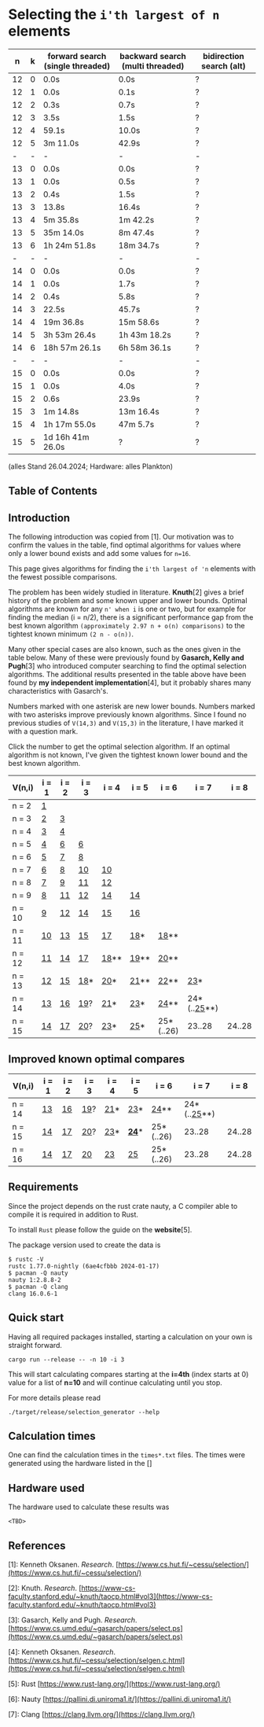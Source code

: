 # Selecting the `i'th largest of n` elements

| n  | k | forward search (single threaded) | backward search (multi threaded) | bidirection search (alt) |
| -  | - | -                | -            | -          |
| 12 | 0 | 0.0s             | 0.0s         | ?          |
| 12 | 1 | 0.0s             | 0.1s         | ?          |
| 12 | 2 | 0.3s             | 0.7s         | ?          |
| 12 | 3 | 3.5s             | 1.5s         | ?          |
| 12 | 4 | 59.1s            | 10.0s        | ?          |
| 12 | 5 | 3m 11.0s         | 42.9s        | ?          |
| -  | - | -                | -            | -          |
| 13 | 0 | 0.0s             | 0.0s         | ?          |
| 13 | 1 | 0.0s             | 0.5s         | ?          |
| 13 | 2 | 0.4s             | 1.5s         | ?          |
| 13 | 3 | 13.8s            | 16.4s        | ?          |
| 13 | 4 | 5m 35.8s         | 1m 42.2s     | ?          |
| 13 | 5 | 35m 14.0s        | 8m 47.4s     | ?          |
| 13 | 6 | 1h 24m 51.8s     | 18m 34.7s    | ?          |
| -  | - | -                | -            | -          |
| 14 | 0 | 0.0s             | 0.0s         | ?          |
| 14 | 1 | 0.0s             | 1.7s         | ?          |
| 14 | 2 | 0.4s             | 5.8s         | ?          |
| 14 | 3 | 22.5s            | 45.7s        | ?          |
| 14 | 4 | 19m 36.8s        | 15m 58.6s    | ?          |
| 14 | 5 | 3h 53m 26.4s     | 1h 43m 18.2s | ?          |
| 14 | 6 | 18h 57m 26.1s    | 6h 58m 36.1s | ?          |
| -  | - | -                | -            | -          |
| 15 | 0 | 0.0s             | 0.0s         | ?          |
| 15 | 1 | 0.0s             | 4.0s         | ?          |
| 15 | 2 | 0.6s             | 23.9s        | ?          |
| 15 | 3 | 1m 14.8s         | 13m 16.4s    | ?          |
| 15 | 4 | 1h 17m 55.0s     | 47m 5.7s     | ?          |
| 15 | 5 | 1d 16h 41m 26.0s | ?            | ?          |

(alles Stand 26.04.2024; Hardware: alles Plankton)

## Table of Contents

## Introduction

The following introduction was copied from [1]. Our motivation was to confirm the values in the
table, find optimal algorithms for values where only a lower bound exists and add some values
for `n=16`.

This page gives algorithms for finding the `i'th largest of 'n` elements with the fewest possible
comparisons.

The problem has been widely studied in literature. **Knuth**[2] gives a brief history of the problem and
some known upper and lower bounds. Optimal algorithms are known for any `n' when i` is one or two,
but for example for finding the median (i = n/2), there is a significant performance gap from the
best known algorithm `(approximately 2.97 n + o(n) comparisons)` to the tightest known minimum
`(2 n - o(n))`.

Many other special cases are also known, such as the ones given in the table below. Many of these
were previously found by **Gasarch, Kelly and Pugh**[3] who introduced computer searching to find the
optimal selection algorithms. The additional results presented in the table above have been
found by **my independent implementation**[4], but it probably shares many characteristics with Gasarch's.

Numbers marked with one asterisk are new lower bounds. Numbers marked with two asterisks improve
previously known algorithms. Since I found no previous studies of `V(14,3)` and `V(15,3)` in the
literature, I have marked it with a question mark.

Click the number to get the optimal selection algorithm. If an optimal algorithm is not known,
I've given the tightest known lower bound and the best known algorithm.

| V(n,i) | i = 1        | i = 2        | i = 3          | i = 4            | i = 5            | i = 6            | i = 7                    | i = 8  |
| ------ | ------------ | ------------ | -------------- | ---------------- | ---------------- | ---------------- | ------------------------ | ------ |
| n = 2  | [1](V_2_1)   |              |                |                  |                  |                  |                          |        |
| n = 3  | [2](V_3_1)   | [3](V_3_2)   |                |                  |                  |                  |                          |        |
| n = 4  | [3](V_4_1)   | [4](V_4_2)   |                |                  |                  |                  |                          |        |
| n = 5  | [4](V_5_1)   | [6](V_5_2)   | [6](V_5_3)     |                  |                  |                  |                          |        |
| n = 6  | [5](V_6_1)   | [7](V_6_2)   | [8](V_6_3)     |                  |                  |                  |                          |        |
| n = 7  | [6](V_7_1)   | [8](V_7_2)   | [10](V_7_3)    | [10](V_7_4)      |                  |                  |                          |        |
| n = 8  | [7](V_8_1)   | [9](V_8_2)   | [11](V_8_3)    | [12](V_8_4)      |                  |                  |                          |        |
| n = 9  | [8](V_9_1)   | [11](V_9_2)  | [12](V_9_3)    | [14](V_9_4)      | [14](V_9_5)      |                  |                          |        |
| n = 10 | [9](V_10_1)  | [12](V_10_2) | [14](V_10_3)   | [15](V_10_4)     | [16](V_10_5)     |                  |                          |        |
| n = 11 | [10](V_11_1) | [13](V_11_2) | [15](V_11_3)   | [17](V_11_4)     | [18](V_11_5)\*   | [18](V_11_6)\*\* |                          |        |
| n = 12 | [11](V_12_1) | [14](V_12_2) | [17](V_12_3)   | [18](V_12_4)\*\* | [19](V_12_5)\*\* | [20](V_12_6)\*\* |                          |        |
| n = 13 | [12](V_13_1) | [15](V_13_2) | [18](V_13_3)\* | [20](V_13_4)\*   | [21](V_13_5)\*\* | [22](V_13_6)\*\* | [23](V_13_7)\*           |        |
| n = 14 | [13](V_14_1) | [16](V_14_2) | [19](V_14_3)?  | [21](V_14_4)\*   | [23](V_14_5)\*   | [24](V_14_6)\*\* | 24\*(..[25](V_14_7)\*\*) |        |
| n = 15 | [14](V_15_1) | [17](V_15_2) | [20](V_15_3)?  | [23](V_15_4)\*   | [25](V_15_5)\*   | 25\*(..26)       | 23..28                   | 24..28 |

## Improved known optimal compares

| V(n,i) | i = 1        | i = 2        | i = 3         | i = 4          | i = 5              | i = 6            | i = 7                    | i = 8  |
| ------ | ------------ | ------------ | ------------- | -------------- | ------------------ | ---------------- | ------------------------ | ------ |
| n = 14 | [13](V_14_1) | [16](V_14_2) | [19](V_14_3)? | [21](V_14_4)\* | [23](V_14_5)\*     | [24](V_14_6)\*\* | 24\*(..[25](V_14_7)\*\*) |        |
| n = 15 | [14](V_15_1) | [17](V_15_2) | [20](V_15_3)? | [23](V_15_4)\* | [**24**](V_15_5)\* | 25\*(..26)       | 23..28                   | 24..28 |
| n = 16 | [14](V_16_1) | [17](V_16_2) | [20](V_16_3)  | [23](V_16_4)   | [25](V_16_5)       | 25\*(..26)       | 23..28                   | 24..28 |

## Requirements

Since the project depends on the rust crate nauty, a C compiler able to compile it is required in addition to Rust. 

To install `Rust` please follow the guide on the **website**[5].

The package version used to create the data is

```shell
$ rustc -V
rustc 1.77.0-nightly (6ae4cfbbb 2024-01-17)
$ pacman -Q nauty
nauty 1:2.8.8-2
$ pacman -Q clang
clang 16.0.6-1
```

## Quick start

Having all required packages installed, starting a calculation on your own is straight forward.

```shell
cargo run --release -- -n 10 -i 3
```

This will start calculating compares starting at the **i=4th** (index starts at 0) value for a list of **n=10** and will continue calculating until you stop.

For more details please read

```shell
./target/release/selection_generator --help
```

## Calculation times

One can find the calculation times in the `times*.txt` files. The times were generated using the hardware listed in the []

## Hardware used

The hardware used to calculate these results was

```shell
<TBD>
```

## References

[1]: Kenneth Oksanen. _Research_. [https://www.cs.hut.fi/~cessu/selection/](https://www.cs.hut.fi/~cessu/selection/)

[2]: Knuth. _Research_. [https://www-cs-faculty.stanford.edu/~knuth/taocp.html#vol3](https://www-cs-faculty.stanford.edu/~knuth/taocp.html#vol3)

[3]: Gasarch, Kelly and Pugh. _Research_. [https://www.cs.umd.edu/~gasarch/papers/select.ps](https://www.cs.umd.edu/~gasarch/papers/select.ps)

[4]: Kenneth Oksanen. _Research_. [https://www.cs.hut.fi/~cessu/selection/selgen.c.html](https://www.cs.hut.fi/~cessu/selection/selgen.c.html)

[5]: Rust [https://www.rust-lang.org/](https://www.rust-lang.org/)

[6]: Nauty [https://pallini.di.uniroma1.it/](https://pallini.di.uniroma1.it/)

[7]: Clang [https://clang.llvm.org/](https://clang.llvm.org/)
